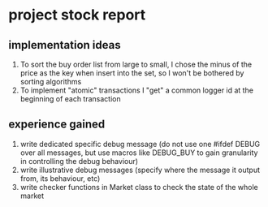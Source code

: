 # project stock report

## implementation ideas

1. To sort the buy order list from large to small, I chose the minus of the price as the key when insert into the set, so I won't be bothered by sorting algorithms
2. To implement "atomic" transactions I "get" a common logger id at the beginning of each transaction 

## experience gained

1. write dedicated specific debug message (do not use one #ifdef DEBUG over all messages, but use macros like DEBUG_BUY to gain granularity in controlling the debug behaviour)
2. write illustrative debug messages (specify where the message it output from, its behaviour, etc)
3. write checker functions in Market class to check the state of the whole market

